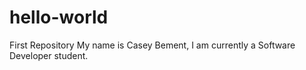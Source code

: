 # hello-world
First Repository
My name is Casey Bement, I am currently a Software Developer student.
